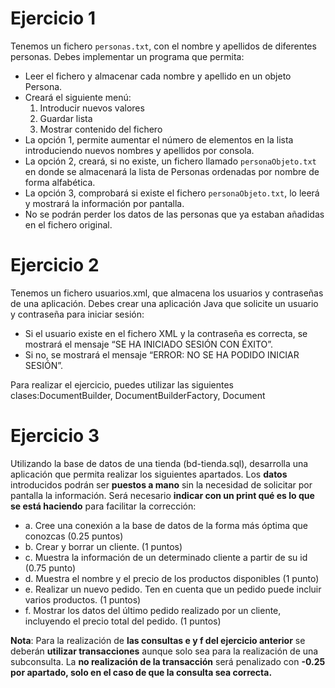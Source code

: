# Ejercicio 1
Tenemos un fichero ``personas.txt``, con el nombre y apellidos de diferentes personas.
Debes implementar un programa que permita:
- Leer el fichero y almacenar cada nombre y apellido en un objeto Persona.
- Creará el siguiente menú:
  1. Introducir nuevos valores
  2. Guardar lista
  3. Mostrar contenido del fichero
- La opción 1, permite aumentar el número de elementos en la lista introduciendo nuevos nombres y apellidos por consola.
- La opción 2, creará, si no existe, un fichero llamado ``personaObjeto.txt`` en donde se almacenará la lista de Personas ordenadas por nombre de forma alfabética.
- La opción 3, comprobará si existe el fichero ``personaObjeto.txt``, lo leerá y mostrará la información por pantalla.
- No se podrán perder los datos de las personas que ya estaban añadidas en el  fichero original.

# Ejercicio 2
Tenemos un fichero usuarios.xml, que almacena los usuarios y contraseñas de una
aplicación. Debes crear una aplicación Java que solicite un usuario y contraseña para
iniciar sesión:
* Si el usuario existe en el fichero XML y la contraseña es correcta, se mostrará el
mensaje “SE HA INICIADO SESIÓN CON ÉXITO”.
* Si no, se mostrará el mensaje “ERROR: NO SE HA PODIDO INICIAR SESIÓN”.
  
Para realizar el ejercicio, puedes utilizar las siguientes clases:DocumentBuilder,
DocumentBuilderFactory, Document

# Ejercicio 3
Utilizando la base de datos de una tienda (bd-tienda.sql), desarrolla una aplicación que permita realizar los siguientes apartados. Los **datos** introducidos podrán ser **puestos a mano** sin la necesidad de solicitar por pantalla la información. Será necesario **indicar con un print qué es lo que se está haciendo** para facilitar la corrección:
- a. Cree una conexión a la base de datos de la forma más óptima que conozcas (0.25
puntos)
- b. Crear y borrar un cliente. (1 puntos)
- c. Muestra la información de un determinado cliente a partir de su id (0.75 punto)
- d. Muestra el nombre y el precio de los productos disponibles (1 punto)
- e. Realizar un nuevo pedido. Ten en cuenta que un pedido puede incluir varios
productos. (1 puntos)
- f. Mostrar los datos del último pedido realizado por un cliente, incluyendo el precio total del pedido. (1 puntos)

**Nota**: Para la realización de **las consultas e y f del ejercicio anterior** se deberán **utilizar transacciones** aunque solo sea para la realización de una subconsulta. La **no realización de la transacción** será penalizado con **-0.25 por apartado, solo en el caso
de que la consulta sea correcta.**

